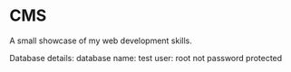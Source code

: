 # CMS
A small showcase of my web development skills.

Database details:
database name: test
user: root
not password protected
